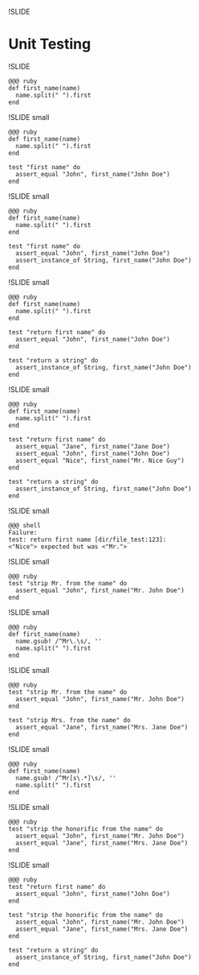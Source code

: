 !SLIDE
# Unit Testing

!SLIDE

    @@@ ruby
    def first_name(name)
      name.split(" ").first
    end

!SLIDE small

    @@@ ruby
    def first_name(name)
      name.split(" ").first
    end

    test "first name" do
      assert_equal "John", first_name("John Doe")
    end

!SLIDE small

    @@@ ruby
    def first_name(name)
      name.split(" ").first
    end

    test "first name" do
      assert_equal "John", first_name("John Doe")
      assert_instance_of String, first_name("John Doe")
    end


!SLIDE small

    @@@ ruby
    def first_name(name)
      name.split(" ").first
    end
    
    test "return first name" do
      assert_equal "John", first_name("John Doe")
    end

    test "return a string" do
      assert_instance_of String, first_name("John Doe")
    end

!SLIDE small

    @@@ ruby
    def first_name(name)
      name.split(" ").first
    end

    test "return first name" do
      assert_equal "Jane", first_name("Jane Doe")
      assert_equal "John", first_name("John Doe")
      assert_equal "Nice", first_name("Mr. Nice Guy")
    end

    test "return a string" do
      assert_instance_of String, first_name("John Doe")
    end

!SLIDE small

    @@@ shell
    Failure:
    test: return first name [dir/file_test:123]:
    <"Nice"> expected but was <"Mr.">

!SLIDE small

    @@@ ruby
    test "strip Mr. from the name" do
      assert_equal "John", first_name("Mr. John Doe")
    end

!SLIDE small

    @@@ ruby
    def first_name(name)
      name.gsub! /^Mr\.\s/, ''
      name.split(" ").first
    end

!SLIDE small

    @@@ ruby
    test "strip Mr. from the name" do
      assert_equal "John", first_name("Mr. John Doe")
    end

    test "strip Mrs. from the name" do
      assert_equal "Jane", first_name("Mrs. Jane Doe")
    end

!SLIDE small

    @@@ ruby
    def first_name(name)
      name.gsub! /^Mr[s\.*]\s/, ''
      name.split(" ").first
    end

!SLIDE small

    @@@ ruby
    test "strip the honorific from the name" do
      assert_equal "John", first_name("Mr. John Doe")
      assert_equal "Jane", first_name("Mrs. Jane Doe")
    end
    
!SLIDE small

    @@@ ruby
    test "return first name" do
      assert_equal "John", first_name("John Doe")
    end

    test "strip the honorific from the name" do
      assert_equal "John", first_name("Mr. John Doe")
      assert_equal "Jane", first_name("Mrs. Jane Doe")
    end

    test "return a string" do
      assert_instance_of String, first_name("John Doe")
    end